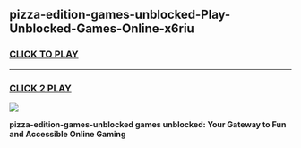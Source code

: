 
## pizza-edition-games-unblocked-Play-Unblocked-Games-Online-x6riu
<h3>
<a href="https://premium76.site?title=pizza-edition-games-unblocked&ref=25A">CLICK TO PLAY</a></h3>
<hr>

<h3>
<a href="https://premium76.site?title=pizza-edition-games-unblocked&ref=25A">CLICK 2 PLAY</a>
  
</h3>

<a href="https://premium76.site?title=pizza-edition-games-unblocked&ref=25A"><img src="https://clearcache.store/games.png"></a>


**pizza-edition-games-unblocked games unblocked: Your Gateway to Fun and Accessible Online Gaming**
